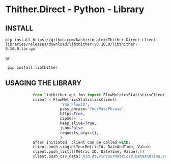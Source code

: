 # Thither.Direct - Python - Library

## INSTALL
   
    pip install https://github.com/kashirin-alex/Thither.Direct-client-libraries/releases/download/libthither-v0.10.0/libthither-0.10.0.tar.gz
    
 or 
 
     pip install libthither
  

## USAGING THE LIBRARY

```python
            from libthither.api.fms import FlowMetricsStatisticsClient
            client = FlowMetricsStatisticsClient(
                        'YourFlowID',
                        pass_phrase='YourPassPhrase',
                        https=True,
                        cipher='',
                        keep_alive=True,
                        json=False
                        requests_args={},
                        )
            after initiated, client can be called with:
            client.push_single(YourMetricId, DateAndTime, Value)
            client.push_list([[Metric ID, DateTime, Value],])
            client.push_csv_data("mid,dt,v\nYourMetricId,DateAndTime,Value")
```
